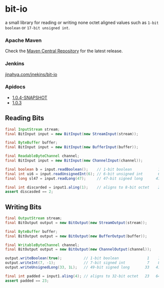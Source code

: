 bit-io
======
a small library for reading or writing none octet aligned values such as `1-bit boolean` or `17-bit unsigned int`.

### Apache Maven
Check the [Maven Central Repository](http://search.maven.org/#search%7Cgav%7C1%7Cg%3A%22com.github.jinahya%22%20AND%20a%3A%22bit-io%22) for the latest release.
### Jenkins
[jinahya.com/jnekins/bit-io](https://jinahya.com/jenkins/job/com.github.jinahya%20bit-io/)
### Apidocs
* [1.0.4-SNAPSHOT](http://jinahya.github.io/bit-io/site/1.0.4-SNAPSHOT/apidocs/index.html)
* [1.0.3](http://jinahya.github.io/bit-io/site/1.0.3/apidocs/index.html)

## Reading Bits
```java
final InputStream stream;
final BitInput input = new BitInput(new StreamInput(stream));

final ByteBuffer buffer;
final BitInput input = new BitInput(new BufferInput(buffer));

final ReadableByteChannel channel;
final BitInput input = new BitInput(new ChannelInput(channel));

final boolean b = input.readBoolean();    // 1-bit boolean            1    1
final int ui6 = input.readUnsignedInt(6); // 6-bit unsigned int       6    7
final long sl47 = input.readLong(47);     // 47-bit signed long      47   54

final int discarded = input1.aling(1);    // aligns to 8-bit octet    2   56
assert discasded == 2;
```
## Writing Bits
```java
final OutputStream stream;
final BitOutput output = new BitOutput(new StreamOutput(stream));

final ByteBuffer buffer;
final BitOutput output = new BitOutput(new BufferOutput(buffer));

final WritableByteChannel channel;
final BitOutput output = new BitOutput(new ChannelOutput(channel));

output.writeBoolean(true);          // 1-bit boolean             1    1
output.writeInt(7, -1);             // 7-bit signed int          7    8
output.writeUnsignedLong(33, 1L);   // 49-bit signed long       33   41

final int padded = input1.aling(4); // aligns to 32-bit octet   23   64
assert padded == 23;
```
